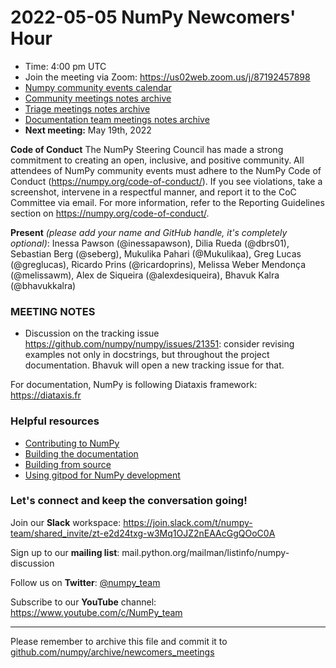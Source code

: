 # 2022-05-05 NumPy Newcomers' Hour

- Time: 4:00 pm UTC
- Join the meeting via Zoom: https://us02web.zoom.us/j/87192457898
- [Numpy community events calendar](https://scientific-python.org/calendars/numpy.ics)
- [Community meetings notes archive](https://github.com/numpy/archive/tree/main/community_meetings)
- [Triage meetings notes archive](https://github.com/numpy/archive/tree/master/triage_meetings)
- [Documentation team meetings notes archive](https://github.com/numpy/archive/tree/main/docs_team_meetings)
- **Next meeting:** May 19th, 2022

**Code of Conduct**
The NumPy Steering Council has made a strong commitment to creating an open, inclusive, and positive community. 
All attendees of NumPy community events must adhere to the NumPy Code of Conduct (https://numpy.org/code-of-conduct/). 
If you see violations, take a screenshot, intervene in a respectful manner, and report it to the CoC Committee via email. For more information, refer to the Reporting Guidelines section on https://numpy.org/code-of-conduct/.

**Present** *(please add your name and GitHub handle, it's completely optional)*: Inessa Pawson (@inessapawson), Dilia Rueda (@dbrs01), Sebastian Berg (@seberg), Mukulika Pahari (@Mukulikaa), Greg Lucas (@greglucas), Ricardo Prins (@ricardoprins), Melissa Weber Mendonça (@melissawm), Alex de Siqueira (@alexdesiqueira), Bhavuk Kalra (@bhavukkalra)


### MEETING NOTES
* Discussion on the tracking issue https://github.com/numpy/numpy/issues/21351: consider revising examples not only in docstrings, but throughout the project documentation. Bhavuk will open a new tracking issue for that. 

For documentation, NumPy is following Diataxis framework: https://diataxis.fr


### Helpful resources

- [Contributing to NumPy](https://numpy.org/devdocs/dev/index.html)
- [Building the documentation](https://numpy.org/devdocs/dev/howto_build_docs.html)
- [Building from source](https://numpy.org/devdocs/user/building.html)
- [Using gitpod for NumPy development](https://numpy.org/devdocs/dev/development_gitpod.html)


### Let's connect and keep the conversation going!
Join our **Slack** workspace: https://join.slack.com/t/numpy-team/shared_invite/zt-e2d24txg-w3Mq1OJZ2nEAAcGgQOoC0A

Sign up to our **mailing list**: mail.python.org/mailman/listinfo/numpy-discussion

Follow us on **Twitter**: [@numpy_team](https://twitter.com/numpy_team)

Subscribe to our **YouTube** channel: https://www.youtube.com/c/NumPy_team

---
Please remember to archive this file and commit it to [github.com/numpy/archive/newcomers_meetings](https://github.com/numpy/archive/tree/main/community_meetings)

